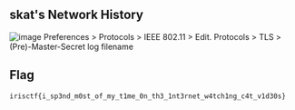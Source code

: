 ## skat's Network History
![image](https://github.com/user-attachments/assets/1f5e791f-8f79-4278-bd61-0746eea31d9a)
Preferences > Protocols > IEEE 802.11 > Edit.
Protocols > TLS > (Pre)-Master-Secret log filename 
## Flag
```
irisctf{i_sp3nd_m0st_of_my_t1me_0n_th3_1nt3rnet_w4tch1ng_c4t_v1d30s}
```
